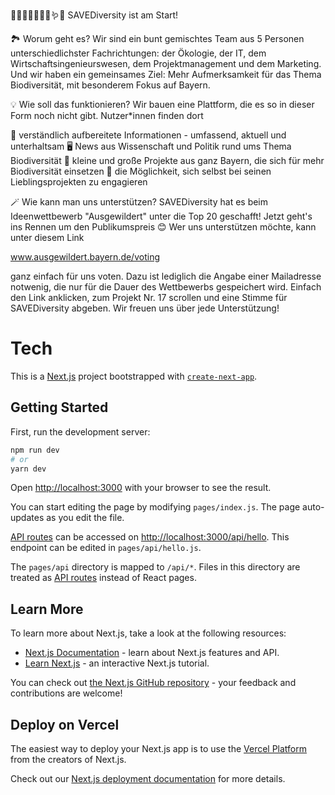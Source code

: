 🦋🌼🦉🌾🐰🐞🌻🪱🌳
SAVEDiversity ist am Start! 

🏞️ Worum geht es?
Wir sind ein bunt gemischtes Team aus 5 Personen unterschiedlichster Fachrichtungen: der Ökologie, der IT, dem Wirtschaftsingenieurswesen, dem Projektmanagement und dem Marketing. Und wir haben ein gemeinsames Ziel: Mehr Aufmerksamkeit für das Thema Biodiversität, mit besonderem Fokus auf Bayern. 

💡 Wie soll das funktionieren?
Wir bauen eine Plattform, die es so in dieser Form noch nicht gibt. Nutzer*innen finden dort

👀 verständlich aufbereitete Informationen - umfassend, aktuell und unterhaltsam
🖥️ News aus Wissenschaft und Politik rund ums Thema Biodiversität
🐝 kleine und große Projekte aus ganz Bayern, die sich für mehr Biodiversität einsetzen
💚 die Möglichkeit, sich selbst bei seinen Lieblingsprojekten zu engagieren

🪄 Wie kann man uns unterstützen?
SAVEDiversity hat es beim Ideenwettbewerb "Ausgewildert" unter die Top 20 geschafft! Jetzt geht's ins Rennen um den Publikumspreis 😊 Wer uns unterstützen möchte, kann unter diesem Link

www.ausgewildert.bayern.de/voting

ganz einfach für uns voten. Dazu ist lediglich die Angabe einer Mailadresse notwenig, die nur für die Dauer des Wettbewerbs gespeichert wird. Einfach den Link anklicken, zum Projekt Nr. 17 scrollen und eine Stimme für SAVEDiversity abgeben. Wir freuen uns über jede Unterstützung!

# Tech
This is a [Next.js](https://nextjs.org/) project bootstrapped with [`create-next-app`](https://github.com/vercel/next.js/tree/canary/packages/create-next-app).

## Getting Started

First, run the development server:

```bash
npm run dev
# or
yarn dev
```

Open [http://localhost:3000](http://localhost:3000) with your browser to see the result.

You can start editing the page by modifying `pages/index.js`. The page auto-updates as you edit the file.

[API routes](https://nextjs.org/docs/api-routes/introduction) can be accessed on [http://localhost:3000/api/hello](http://localhost:3000/api/hello). This endpoint can be edited in `pages/api/hello.js`.

The `pages/api` directory is mapped to `/api/*`. Files in this directory are treated as [API routes](https://nextjs.org/docs/api-routes/introduction) instead of React pages.

## Learn More

To learn more about Next.js, take a look at the following resources:

- [Next.js Documentation](https://nextjs.org/docs) - learn about Next.js features and API.
- [Learn Next.js](https://nextjs.org/learn) - an interactive Next.js tutorial.

You can check out [the Next.js GitHub repository](https://github.com/vercel/next.js/) - your feedback and contributions are welcome!

## Deploy on Vercel

The easiest way to deploy your Next.js app is to use the [Vercel Platform](https://vercel.com/new?utm_medium=default-template&filter=next.js&utm_source=create-next-app&utm_campaign=create-next-app-readme) from the creators of Next.js.

Check out our [Next.js deployment documentation](https://nextjs.org/docs/deployment) for more details.
